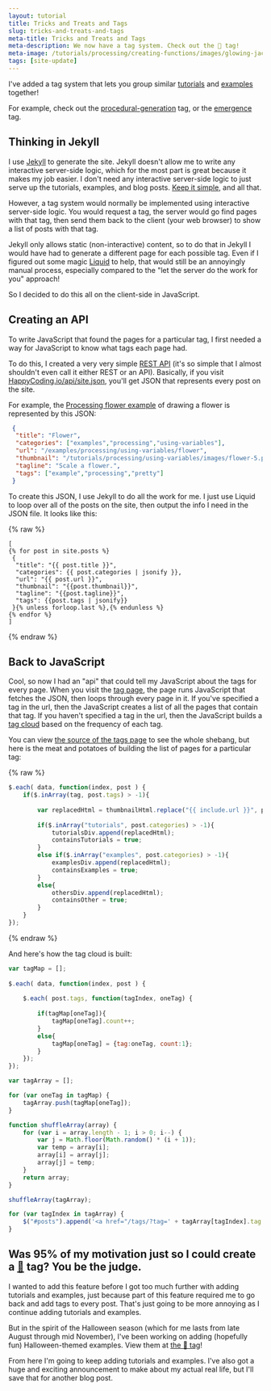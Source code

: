 ```yaml
---
layout: tutorial
title: Tricks and Treats and Tags
slug: tricks-and-treats-and-tags
meta-title: Tricks and Treats and Tags
meta-description: We now have a tag system. Check out the 🎃 tag!
meta-image: /tutorials/processing/creating-functions/images/glowing-jack-o-lantern-3.png
tags: [site-update]
---
```

 
I've added a tag system that lets you group similar [tutorials](/tutorials) and [examples](/examples) together!
 
For example, check out the [procedural-generation](/tags/?tag=procedural-generation) tag, or the [emergence](http://localhost:4000/tags/?tag=emergence) tag.

## Thinking in Jekyll

I use [Jekyll](https://jekyllrb.com/) to generate the site. Jekyll doesn't allow me to write any interactive server-side logic, which for the most part is great because it makes my job easier. I don't need any interactive server-side logic to just serve up the tutorials, examples, and blog posts. [Keep it simple](https://en.wikipedia.org/wiki/KISS_principle), and all that.

However, a tag system would normally be implemented using interactive server-side logic. You would request a tag, the server would go find pages with that tag, then send them back to the client (your web browser) to show a list of posts with that tag.

Jekyll only allows static (non-interactive) content, so to do that in Jekyll I would have had to generate a different page for each possible tag. Even if I figured out some magic [Liquid](https://github.com/Shopify/liquid/wiki/Liquid-for-Designers) to help, that would still be an annoyingly manual process, especially compared to the "let the server do the work for you" approach!

So I decided to do this all on the client-side in JavaScript.

## Creating an API

To write JavaScript that found the pages for a particular tag, I first needed a way for JavaScript to know what tags each page had.

To do this, I created a very very simple [REST API](https://en.wikipedia.org/wiki/Representational_state_transfer) (it's so simple that I almost shouldn't even call it either REST or an API). Basically, if you visit [HappyCoding.io/api/site.json](/api/site.json), you'll get JSON that represents every post on the site. 

For example, the [Processing flower example](/examples/processing/using-variables/flower) of drawing a flower is represented by this JSON:

```json
 {
  "title": "Flower",
  "categories": ["examples","processing","using-variables"],
  "url": "/examples/processing/using-variables/flower",
  "thumbnail": "/tutorials/processing/using-variables/images/flower-5.png",
  "tagline": "Scale a flower.",
  "tags": ["example","processing","pretty"]
 }
```

To create this JSON, I use Jekyll to do all the work for me. I just use Liquid to loop over all of the posts on the site, then output the info I need in the JSON file. It looks like this:

{% raw  %}
```liquid
[
{% for post in site.posts %}
 {
  "title": "{{ post.title }}",
  "categories": {{ post.categories | jsonify }},
  "url": "{{ post.url }}",
  "thumbnail": "{{post.thumbnail}}",
  "tagline": "{{post.tagline}}",
  "tags": {{post.tags | jsonify}}
 }{% unless forloop.last %},{% endunless %}
{% endfor %}
]
```
{% endraw %}

## Back to JavaScript

Cool, so now I had an "api" that could tell my JavaScript about the tags for every page. When you visit the [tag page](/tags), the page runs JavaScript that fetches the JSON, then loops through every page in it. If you've specified a tag in the url, then the JavaScript creates a list of all the pages that contain that tag. If you haven't specified a tag in the url, then the JavaScript builds a [tag cloud](https://en.wikipedia.org/wiki/Tag_cloud) based on the frequency of each tag.

You can view [the source of the tags page](https://github.com/KevinWorkman/HappyCoding/blob/gh-pages/tags/index.html) to see the whole shebang, but here is the meat and potatoes of building the list of pages for a particular tag:

{% raw  %}
```javascript
$.each( data, function(index, post ) {
	if($.inArray(tag, post.tags) > -1){
	
		var replacedHtml = thumbnailHtml.replace("{{ include.url }}", post.url).replace("{{ include.url }}", post.url).replace("{{ include.thumbnail }}", post.thumbnail).replace("{{ include.title }}", post.title).replace("{{ include.tagline }}", post.tagline);
	
		if($.inArray("tutorials", post.categories) > -1){
			tutorialsDiv.append(replacedHtml);
			containsTutorials = true;
		}
		else if($.inArray("examples", post.categories) > -1){
			examplesDiv.append(replacedHtml);
			containsExamples = true;
		}
		else{
			othersDiv.append(replacedHtml);
			containsOther = true;
		}
	}
});
```
{% endraw %}

And here's how the tag cloud is built:

```javascript
var tagMap = [];
		
$.each( data, function(index, post ) {
			
	$.each( post.tags, function(tagIndex, oneTag) {
	
		if(tagMap[oneTag]){
			tagMap[oneTag].count++;
		}
		else{
			tagMap[oneTag] = {tag:oneTag, count:1};
		}
	});
});

var tagArray = [];

for (var oneTag in tagMap) {
	tagArray.push(tagMap[oneTag]);
}

function shuffleArray(array) {
	for (var i = array.length - 1; i > 0; i--) {
		var j = Math.floor(Math.random() * (i + 1));
		var temp = array[i];
		array[i] = array[j];
		array[j] = temp;
	}
	return array;
}

shuffleArray(tagArray);

for (var tagIndex in tagArray) {
	$("#posts").append('<a href="/tags/?tag=' + tagArray[tagIndex].tag + '" style="font-size: ' + Math.max(12, Math.min(72, (8*tagArray[tagIndex].count))) + 'pt; margin:25px;">' + tagArray[tagIndex].tag + '</a> ');
}
```

## Was 95% of my motivation just so I could create a [🎃](/tags/?tag=🎃) tag? You be the judge.

I wanted to add this feature before I got too much further with adding tutorials and examples, just because part of this feature required me to go back and add tags to every post. That's just going to be more annoying as I continue adding tutorials and examples.

But in the spirit of the Halloween season (which for me lasts from late August through mid November), I've been working on adding (hopefully fun) Halloween-themed examples. View them at [the 🎃 tag](/tags/?tag=🎃)!

From here I'm going to keep adding tutorials and examples. I've also got a huge and exciting announcement to make about my actual real life, but I'll save that for another blog post.
